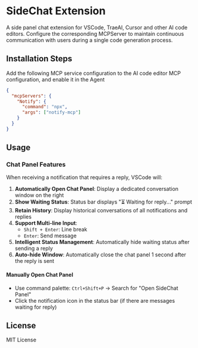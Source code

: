 # SideChat Extension

A side panel chat extension for VSCode, TraeAI, Cursor and other AI code editors. Configure the corresponding MCPServer to maintain continuous communication with users during a single code generation process.

## Installation Steps
Add the following MCP service configuration to the AI code editor MCP configuration, and enable it in the Agent

```json
{
  "mcpServers": {
    "Notify": {
      "command": "npx",
      "args": ["notify-mcp"]
    }
  }
}
```

## Usage

### Chat Panel Features

When receiving a notification that requires a reply, VSCode will:

1. **Automatically Open Chat Panel**: Display a dedicated conversation window on the right
2. **Show Waiting Status**: Status bar displays "⏳ Waiting for reply..." prompt
3. **Retain History**: Display historical conversations of all notifications and replies
4. **Support Multi-line Input**:
   - `Shift + Enter`: Line break
   - `Enter`: Send message
5. **Intelligent Status Management**: Automatically hide waiting status after sending a reply
6. **Auto-hide Window**: Automatically close the chat panel 1 second after the reply is sent

#### Manually Open Chat Panel

- Use command palette: `Ctrl+Shift+P` → Search for "Open SideChat Panel"
- Click the notification icon in the status bar (if there are messages waiting for reply)

## License

MIT License